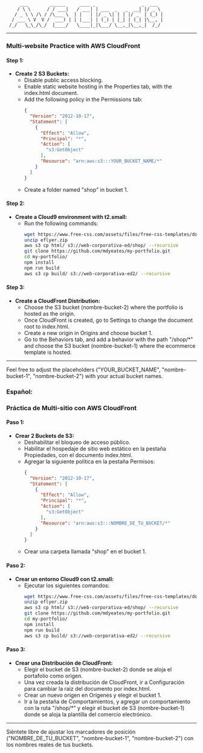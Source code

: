          ___        ______     ____ _                 _  ___  
        / \ \      / / ___|   / ___| | ___  _   _  __| |/ _ \ 
       / _ \ \ /\ / /\___ \  | |   | |/ _ \| | | |/ _` | (_) |
      / ___ \ V  V /  ___) | | |___| | (_) | |_| | (_| |\__, |
     /_/   \_\_/\_/  |____/   \____|_|\___/ \__,_|\__,_|  /_/ 
 ----------------------------------------------------------------- 
### Multi-website Practice with AWS CloudFront

#### Step 1:
- **Create 2 S3 Buckets:**
  - Disable public access blocking.
  - Enable static website hosting in the Properties tab, with the index.html document.
  - Add the following policy in the Permissions tab:
    ```json
    {
      "Version": "2012-10-17",
      "Statement": [
        {
          "Effect": "Allow",
          "Principal": "*",
          "Action": [
            "s3:GetObject"
          ],
          "Resource": "arn:aws:s3:::YOUR_BUCKET_NAME/*"
        }
      ]
    }
    ```
  - Create a folder named "shop" in bucket 1.

#### Step 2:
- **Create a Cloud9 environment with t2.small:**
  - Run the following commands:
    ```bash
    wget https://www.free-css.com/assets/files/free-css-templates/download/page287/eflyer.zip
    unzip eflyer.zip
    aws s3 cp html/ s3://web-corporativa-ed/shop/ --recursive
    git clone https://github.com/mdyeates/my-portfolio.git
    cd my-portfolio/
    npm install
    npm run build
    aws s3 cp build/ s3://web-corporativa-ed2/ --recursive
    ```

#### Step 3:
- **Create a CloudFront Distribution:**
  - Choose the S3 bucket (nombre-bucket-2) where the portfolio is hosted as the origin.
  - Once CloudFront is created, go to Settings to change the document root to index.html.
  - Create a new origin in Origins and choose bucket 1.
  - Go to the Behaviors tab, and add a behavior with the path "/shop/*" and choose the S3 bucket (nombre-bucket-1) where the ecommerce template is hosted.

---
Feel free to adjust the placeholders ("YOUR_BUCKET_NAME", "nombre-bucket-1", "nombre-bucket-2") with your actual bucket names.

### Español:
### Práctica de Multi-sitio con AWS CloudFront

#### Paso 1:
- **Crear 2 Buckets de S3:**
  - Deshabilitar el bloqueo de acceso público.
  - Habilitar el hospedaje de sitio web estático en la pestaña Propiedades, con el documento index.html.
  - Agregar la siguiente política en la pestaña Permisos:
    ```json
    {
      "Version": "2012-10-17",
      "Statement": [
        {
          "Effect": "Allow",
          "Principal": "*",
          "Action": [
            "s3:GetObject"
          ],
          "Resource": "arn:aws:s3:::NOMBRE_DE_TU_BUCKET/*"
        }
      ]
    }
    ```
  - Crear una carpeta llamada "shop" en el bucket 1.

#### Paso 2:
- **Crear un entorno Cloud9 con t2.small:**
  - Ejecutar los siguientes comandos:
    ```bash
    wget https://www.free-css.com/assets/files/free-css-templates/download/page287/eflyer.zip
    unzip eflyer.zip
    aws s3 cp html/ s3://web-corporativa-ed/shop/ --recursive
    git clone https://github.com/mdyeates/my-portfolio.git
    cd my-portfolio/
    npm install
    npm run build
    aws s3 cp build/ s3://web-corporativa-ed2/ --recursive
    ```

#### Paso 3:
- **Crear una Distribución de CloudFront:**
  - Elegir el bucket de S3 (nombre-bucket-2) donde se aloja el portafolio como origen.
  - Una vez creada la distribución de CloudFront, ir a Configuración para cambiar la raíz del documento por index.html.
  - Crear un nuevo origen en Orígenes y elegir el bucket 1.
  - Ir a la pestaña de Comportamientos, y agregar un comportamiento con la ruta "/shop/*" y elegir el bucket de S3 (nombre-bucket-1) donde se aloja la plantilla del comercio electrónico.

---
Siéntete libre de ajustar los marcadores de posición ("NOMBRE_DE_TU_BUCKET", "nombre-bucket-1", "nombre-bucket-2") con los nombres reales de tus buckets.

